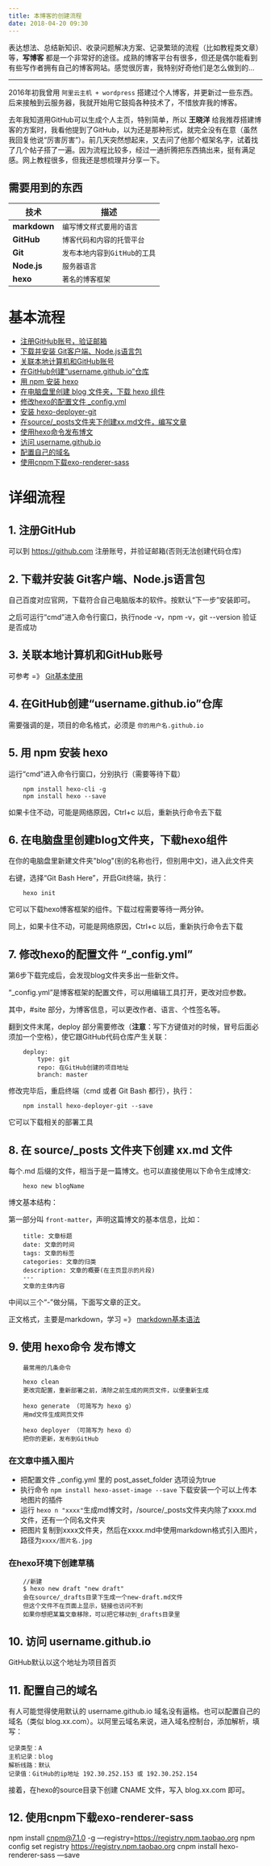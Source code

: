```yaml
---
title: 本博客的创建流程
date: 2018-04-20 09:30
---
```


表达想法、总结新知识、收录问题解决方案、记录繁琐的流程（比如教程类文章）等，**写博客** 都是一个非常好的途径。成熟的博客平台有很多，但还是偶尔能看到有些写作者拥有自己的博客网站。感觉很厉害，我特别好奇他们是怎么做到的...

<!--more-->

---

2016年初我曾用 `阿里云主机 + wordpress` 搭建过个人博客，并更新过一些东西。后来接触到云服务器，我就开始用它鼓捣各种技术了，不惜放弃我的博客。

去年我知道用GitHub可以生成个人主页，特别简单，所以 **王晓洋** 给我推荐搭建博客的方案时，我看他提到了GitHub，以为还是那种形式，就完全没有在意（虽然我回复他说“厉害厉害”）。前几天突然想起来，又去问了他那个框架名字，试着找了几个帖子搭了一遍。因为流程比较多，经过一通折腾把东西搞出来，挺有满足感。网上教程很多，但我还是想梳理并分享一下。

## 需要用到的东西

|技术|描述|
|-|-|
|**markdown**| `编写博文样式要用的语言` |
|**GitHub**| `博客代码和内容的托管平台`|
|**Git**| `发布本地内容到GitHub的工具`|
|**Node.js**| `服务器语言`|
|**hexo**| `著名的博客框架`|



# 基本流程

- [注册GitHub账号，验证邮箱](#a1)
- [下载并安装 Git客户端、Node.js语言包](#a2)
- [关联本地计算机和GitHub账号](#a3)
- [在GitHub创建“username.github.io”仓库](#a4)
- [用 npm 安装 hexo](#a5)
- [在电脑盘里创建 blog 文件夹，下载 hexo 组件](#a6)
- [修改hexo的配置文件 _config.yml](#a7)
- [安装 hexo-deployer-git](#a7)
- [在source/_posts文件夹下创建xx.md文件，编写文章](#a8)
- [使用hexo命令发布博文](#a9)
- [访问 username.github.io](#a10)
- [配置自己的域名](#a11)
- [使用cnpm下载exo-renderer-sass](#a12)


# 详细流程

## 1. <span id="a1">注册GitHub</span>

可以到 https://github.com 注册账号，并验证邮箱(否则无法创建代码仓库)

## 2. <span id="a2">下载并安装 Git客户端、Node.js语言包</span>

自己百度对应官网，下载符合自己电脑版本的软件。按默认“下一步”安装即可。

之后可运行“cmd”进入命令行窗口，执行node -v，npm -v，git --version 验证是否成功

## 3. <span id="a3">关联本地计算机和GitHub账号</span>

可参考 =》 [Git基本使用](https://github.com/mixinan/mygit)

## 4. <span id="a4">在GitHub创建“username.github.io”仓库</span>

需要强调的是，项目的命名格式，必须是 `你的用户名.github.io`


## 5. <span id="a5">用 npm 安装 hexo</span>

运行“cmd”进入命令行窗口，分别执行（需要等待下载）
```
	npm install hexo-cli -g
	npm install hexo --save
```

如果卡住不动，可能是网络原因，Ctrl+c 以后，重新执行命令去下载

## 6. <span id="a6">在电脑盘里创建blog文件夹，下载hexo组件</span>

在你的电脑盘里新建文件夹"blog"(别的名称也行，但别用中文)，进入此文件夹

右键，选择“Git Bash Here”，开启Git终端，执行：
```
	hexo init
```

它可以下载hexo博客框架的组件。下载过程需要等待一两分钟。

同上，如果卡住不动，可能是网络原因，Ctrl+c 以后，重新执行命令去下载

## 7. <span id="a7">修改hexo的配置文件 “_config.yml”</span>

第6步下载完成后，会发现blog文件夹多出一些新文件。 

“_config.yml”是博客框架的配置文件，可以用编辑工具打开，更改对应参数。 

其中，\#site 部分，为博客信息，可以更改作者、语言、个性签名等。

翻到文件末尾，deploy 部分需要修改（**注意**：写下方键值对的时候，冒号后面必须加一个空格），使它跟GitHub代码仓库产生关联：
```
	deploy:
		type: git
		repo: 在GitHub创建的项目地址
		branch: master
```

修改完毕后，重启终端（cmd 或者 Git Bash 都行），执行：

```
	npm install hexo-deployer-git --save
```

它可以下载相关的部署工具


## 8. <span id="a8">在 source/_posts 文件夹下创建 xx.md 文件</span>

每个.md 后缀的文件，相当于是一篇博文。也可以直接使用以下命令生成博文:
```
	hexo new blogName
```
博文基本结构：

第一部分叫 `front-matter`，声明这篇博文的基本信息，比如：

```
	title: 文章标题
	date: 文章的时间
	tags: 文章的标签
	categories: 文章的归类
	description: 文章的概要(在主页显示的片段)
	---
	文章的主体内容
```

中间以三个“-”做分隔，下面写文章的正文。

正文格式，主要是markdown，学习 =》 [markdown基本语法](../markdown)

## 9. <span id="a9">使用 hexo命令 发布博文</span>

```
	最常用的几条命令

	hexo clean
	更改完配置，重新部署之前，清除之前生成的网页文件，以便重新生成
	
	hexo generate （可简写为 hexo g） 
	用md文件生成网页文件

	hexo deployer （可简写为 hexo d）
	把你的更新，发布到GitHub
```

### 在文章中插入图片

- 把配置文件 _config.yml 里的 post_asset_folder 选项设为true
- 执行命令 `npm install hexo-asset-image --save`
	下载安装一个可以上传本地图片的插件
- 运行 `hexo n "xxxx"`生成md博文时，/source/_posts文件夹内除了xxxx.md文件，还有一个同名文件夹
- 把图片复制到xxxx文件夹，然后在xxxx.md中使用markdown格式引入图片，路径为`xxxx/图片名.jpg`



### 在hexo环境下创建草稿

```
	//新建
	$ hexo new draft "new draft"
	会在source/_drafts目录下生成一个new-draft.md文件
	但这个文件不在页面上显示，链接也访问不到
	如果你想把某篇文章移除，可以把它移动到_drafts目录里
```


## 10. <span id="a10">访问 username.github.io</span>

GitHub默认以这个地址为项目首页

## <span id="a11">11. 配置自己的域名</span>

有人可能觉得使用默认的 username.github.io 域名没有逼格。也可以配置自己的域名（类似 blog.xx.com）。以阿里云域名来说，进入域名控制台，添加解析，填写：
```
记录类型：A
主机记录：blog
解析线路：默认
记录值：GitHub的ip地址 192.30.252.153 或 192.30.252.154
```
接着，在hexo的source目录下创建 CNAME 文件，写入 blog.xx.com 即可。

## <span id="a12">12. 使用cnpm下载exo-renderer-sass</span>
npm install cnpm@7.1.0 -g —registry=https://registry.npm.taobao.org
npm config set registry https://registry.npm.taobao.org 
cnpm install hexo-renderer-sass —save 
